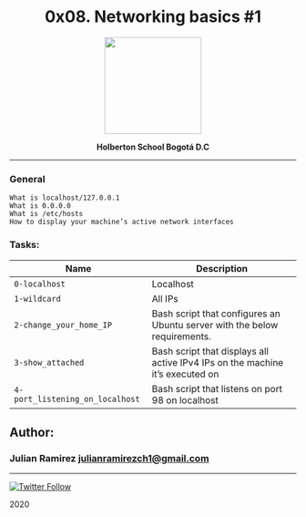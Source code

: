 <H1 align="center"> 0x08. Networking basics #1 </H1>

<p align="center">
   <a href="https://www.linux.org/"><img src="https://cdn.pixabay.com/photo/2013/07/13/13/41/bash-161382_960_720.png" width="170" height="170"/></a>

<p align="center"> 
   <b>Holberton School Bogotá D.C</b>
                
----
<H3> General </H3>
   
    What is localhost/127.0.0.1
    What is 0.0.0.0
    What is /etc/hosts
    How to display your machine’s active network interfaces


### Tasks:

| Name | Description                    |
| ------------- | ------------------------------ |
| `0-localhost`      |  Localhost   |
| `1-wildcard`      |    All IPs |
| `2-change_your_home_IP`   | Bash script that configures an Ubuntu server with the below requirements.  |
| `3-show_attached`      | Bash script that displays all active IPv4 IPs on the machine it’s executed on|
| `4-port_listening_on_localhost`      | Bash script that listens on port 98 on localhost |

## Author: 
### Julian Ramirez <julianramirezch1@gmail.com>
----
[![Twitter Follow](https://img.shields.io/twitter/follow/JulianR_30.svg?style=social&label=Follow)](https://twitter.com/JulianR_30)

2020